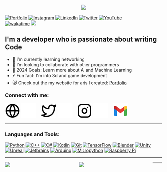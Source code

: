 <p align="center">
  <a href="https://github.com/DenverCoder1/readme-typing-svg">
    <img src="https://readme-typing-svg.demolab.com/?lines=Hi%20there,%20I'm%20Samwel%20-%20gamerTag%20IdrisFallout%20👋;I'm%20a%20developer%20who%20is%20passionate%20about%20writing%20Code;🌱%20I’m%20currently%20learning%20networking;👯%20I’m%20looking%20to%20collaborate%20with%20other%20programmers;🥅%202024%20Goals:%20Learn%20more%20about%20AI%20and%20Machine%20Learning;⚡%20Fun%20fact:%20I'm%20into%203d%20and%20game%20development;😻%20Check%20out%20the%20my%20website%20for%20arts%20I%20created:%20Portfolio;Remember%20to%20always%20satisfy%20your%20curiosity;&font=Fira%20Code&center=true&width=750&height=45&color=FFFFFF&vCenter=true&size=22&pause=1000">
  </a>
</p>

[![Portfolio](https://img.shields.io/badge/website-portfolio-brightgreen?style=for-the-badge)](http://waithakasam.tech)
[![Instagram](https://img.shields.io/badge/Instagram-E4405F?style=for-the-badge&logo=instagram&logoColor=white)](https://www.instagram.com/idrisfallout/)
[![LinkedIn](https://img.shields.io/badge/LinkedIn-0077B5?style=for-the-badge&logo=linkedin&logoColor=white)](https://www.linkedin.com/in/idrisfallout/)
[![Twitter](https://img.shields.io/badge/Twitter-1DA1F2?style=for-the-badge&logo=twitter&logoColor=white)](https://twitter.com/IdrisFallout)
[![YouTube](https://img.shields.io/badge/YouTube-FF0000?style=for-the-badge&logo=youtube&logoColor=white)](https://www.youtube.com/channel/UCYt6hYd9jI2IiU4-SZj6V3Q?sub_confirmation=1)
<br>[![wakatime](https://wakatime.com/badge/user/2c0646cf-caec-4711-a16a-c58ca1f2b52a.svg)](https://wakatime.com/@2c0646cf-caec-4711-a16a-c58ca1f2b52a)
![](https://komarev.com/ghpvc/?username=IdrisFallout&label=PROFILE+VIEWS)
<br>

## I'm a developer who is passionate about writing Code

- 🌱 I’m currently learning networking
- 👯 I’m looking to collaborate with other programmers
- 🥅 2024 Goals: Learn more about AI and Machine Learning
- ⚡ Fun fact: I'm into 3d and game development
- 😻 Check out the my website for arts I created: [Portfolio](https://nodemcu-website.pages.dev/art)

### Connect with me:

[![website](./img/globe-light.svg)](http://www.waithakasam.tk#gh-light-mode-only)
[![website](./img/globe-dark.svg)](http://www.waithakasam.tk#gh-dark-mode-only)
&nbsp;&nbsp;
[![website](./img/twitter-light.svg)](https://twitter.com/IdrisFallout#gh-light-mode-only)
[![website](./img/twitter-dark.svg)](https://twitter.com/IdrisFallout#gh-dark-mode-only)
&nbsp;&nbsp;
[![website](./img/instagram-light.svg)](https://www.instagram.com/IdrisFallout#gh-light-mode-only)
[![website](./img/instagram-dark.svg)](https://www.instagram.com/IdrisFallout#gh-dark-mode-only)
&nbsp;&nbsp;
[![website](./img/gmail-icon.svg)](mailto:waithakasam2017@gmail.com)

---

### Languages and Tools:

[![Python](https://img.shields.io/badge/-Python-0D1117?&logo=Python)](https://www.python.org)
[![C++](https://img.shields.io/badge/-C%2B%2B-0D1117?style=flat&logo=c%2B%2B&logoColor=white)](https://www.w3schools.com/cpp/cpp_intro.asp)
[![C#](https://img.shields.io/badge/-C%23-0D1117?style=flat&logo=c-sharp&logoColor=white)](https://docs.microsoft.com/en-us/dotnet/csharp/)
[![Kotlin](https://img.shields.io/badge/-Kotlin-0D1117?&logo=Kotlin)](https://kotlinlang.org)
[![Git](https://img.shields.io/badge/-Git-0D1117?&logo=Git)](https://git-scm.com)
[![TensorFlow](https://img.shields.io/badge/-TensorFlow-0D1117?&logo=TensorFlow)](https://www.tensorflow.org)
[![Blender](https://img.shields.io/badge/-Blender-0D1117?&logo=Blender)](https://www.blender.org)
[![Unity](https://img.shields.io/badge/-Unity-0D1117?&logo=Unity)](https://unity.com)
[![Unreal](https://img.shields.io/badge/-Unreal-0D1117?&logo=Unreal-Engine)](https://www.unrealengine.com)
[![Jetbrains](https://img.shields.io/badge/-Jetbrains-0D1117?&logo=Jetbrains)](https://www.jetbrains.com)
[![Arduino](https://img.shields.io/badge/-Arduino-0D1117?&logo=Arduino)](https://www.arduino.cc)
[![Micropython](https://img.shields.io/badge/-Micropython-0D1117?&logo=Micropython)](https://micropython.org)
[![Raspberry Pi](https://img.shields.io/badge/-Raspberry%20Pi-0D1117?&logo=Raspberry-Pi)](https://www.raspberrypi.org)

-------
<div class="wrapper">
  <img align="left" width="47%" src="https://github-readme-streak-stats.herokuapp.com?user=IdrisFallout&theme=dark">
  
  <img align="left" width="47%" src="https://github-readme-stats.vercel.app/api?username=IdrisFallout&show_icons=true&theme=dark">
</div>

-------

[website]: http://www.waithakasam.tech
[twitter]: https://twitter.com/IdrisFallout
[instagram]: https://instagram.com/samuel.jackey
[jupytersite]: https://jupyter.org
[htmlfive]: https://html5up.net
[pysite]: https://www.python.org
[sqlsite]: https://www.mysql.com
[gitsite]: https://git-scm.com
[csssite]: https://www.awwwards.com/websites/css3/
